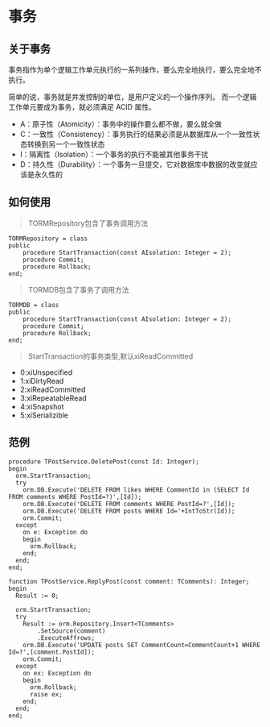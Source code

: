 # 事务

## 关于事务
事务指作为单个逻辑工作单元执行的一系列操作，要么完全地执行，要么完全地不执行。

简单的说，事务就是并发控制的单位，是用户定义的一个操作序列。 而一个逻辑工作单元要成为事务，就必须满足 ACID 属性。

- A：原子性（Atomicity）：事务中的操作要么都不做，要么就全做
- C：一致性（Consistency）：事务执行的结果必须是从数据库从一个一致性状态转换到另一个一致性状态
- I：隔离性（Isolation）：一个事务的执行不能被其他事务干扰
- D：持久性（Durability）：一个事务一旦提交，它对数据库中数据的改变就应该是永久性的

## 如何使用
> TORMRepository包含了事务调用方法

	TORMRepository = class
	public
		procedure StartTransaction(const AIsolation: Integer = 2);
		procedure Commit;
		procedure Rollback;
    end;

> TORMDB包含了事务了调用方法

    TORMDB = class
    public
        procedure StartTransaction(const AIsolation: Integer = 2);
        procedure Commit;
        procedure Rollback;
    end;

> StartTransaction的事务类型,默认xiReadCommitted

- 0:xiUnspecified
- 1:xiDirtyRead
- 2:xiReadCommitted
- 3:xiRepeatableRead
- 4:xiSnapshot
- 5:xiSerializible



## 范例

    procedure TPostService.DeletePost(const Id: Integer);
    begin
      orm.StartTransaction;
      try
        orm.DB.Execute('DELETE FROM likes WHERE CommentId in (SELECT Id FROM comments WHERE PostId=?)',[Id]);
        orm.DB.Execute('DELETE FROM comments WHERE PostId=?',[Id]);
        orm.DB.Execute('DELETE FROM posts WHERE Id='+IntToStr(Id));
        orm.Commit;
      except
        on e: Exception do
        begin
          orm.Rollback;
        end;
      end;
    end;

    function TPostService.ReplyPost(const comment: TComments): Integer;
    begin
      Result := 0;

      orm.StartTransaction;
      try
        Result := orm.Repository.Insert<TComments>
            .SetSource(comment)
            .ExecuteAffrows;
        orm.DB.Execute('UPDATE posts SET CommentCount=CommentCount+1 WHERE Id=?',[comment.PostId]);
        orm.Commit;
      except
        on ex: Exception do
        begin
          orm.Rollback;
          raise ex;
        end;
      end;
    end;